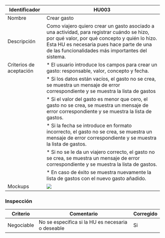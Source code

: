 | Identificador           | HU003                   | 
|-------------------------|------------------------------| 
| Nombre                  | Crear gasto  | 
| Descripción             | Como viajero quiero crear un gasto asociado a una actividad, para registrar cuándo se hizo, por qué valor, por qué concepto y quién lo hizo. Esta HU es necesaria pues hace parte de una de las funcionalidades más importantes del sistema. | 
| Criterios de aceptación | * El usuario introduce los campos para crear un gasto: responsable, valor, concepto y fecha.  | 
||* Si los datos están vacíos, el gasto no se crea, se muestra un mensaje de error correspondiente y se muestra la lista de gastos|
||* Si el valor del gasto es menor que cero, el gasto no se crea, se muestra un mensaje de error correspondiente y se muestra la lista de gastos.|
||* Si la fecha se introduce en formato incorrecto, el gasto no se crea, se muestra un mensaje de error correspondiente y se muestra la lista de gastos.|
||* Si no se le da un viajero correcto, el gasto no se crea, se muestra un mensaje de error correspondiente y se muestra la lista de gastos.|
||* En caso de éxito se muestra nuevamente la lista de gastos con el nuevo gasto añadido.|
| Mockups                 | ![](https://github.com/TiCSw/ordename/blob/master/docs/imagenes/Mockups/MockupCrearGasto.PNG)                 | 

### Inspección

| Criterio     | Comentario                                        |  Corregido    |
| ---------- | ------------------------------------------------- | ---- |
| Negociable | No se especifica si la HU es necesaria o deseable |  Si    |